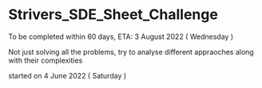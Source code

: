 # Strivers_SDE_Sheet_Challenge
To be completed within 60 days, ETA: 3 August 2022 ( Wednesday )

Not just solving all the problems, try to analyse different appraoches along with their complexities

started on 4 June 2022 ( Saturday )

